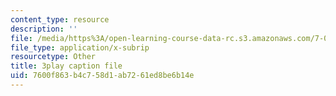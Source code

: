 ```yaml
---
content_type: resource
description: ''
file: /media/https%3A/open-learning-course-data-rc.s3.amazonaws.com/7-016-introductory-biology-fall-2018/7600f863b4c758d1ab7261ed8be6b14e_8jLy33vbtYM.vtt
file_type: application/x-subrip
resourcetype: Other
title: 3play caption file
uid: 7600f863-b4c7-58d1-ab72-61ed8be6b14e
---
```

